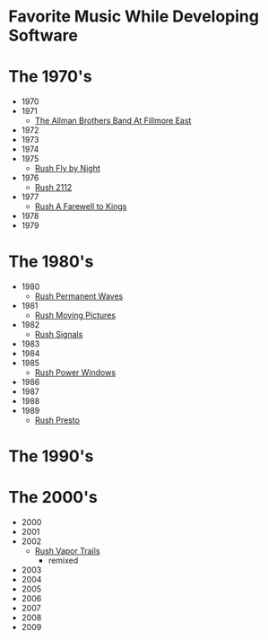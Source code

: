 # Favorite Music While Developing Software #

# The 1970's #
* 1970
* 1971
    * [The Allman Brothers Band At Fillmore East](https://en.wikipedia.org/wiki/At_Fillmore_East)
* 1972
* 1973
* 1974
* 1975
    * [Rush Fly by Night](https://en.wikipedia.org/wiki/Fly_by_Night_(album))
* 1976
    * [Rush 2112](https://en.wikipedia.org/wiki/2112_(album))
* 1977
    * [Rush A Farewell to Kings](https://en.wikipedia.org/wiki/A_Farewell_to_Kings)
* 1978
* 1979

# The 1980's #
* 1980
    * [Rush Permanent Waves](https://en.wikipedia.org/wiki/Permanent_Waves)
* 1981
    * [Rush Moving Pictures](https://en.wikipedia.org/wiki/Moving_Pictures_(Rush_album))
* 1982
    * [Rush Signals](https://en.wikipedia.org/wiki/Signals_(Rush_album))
* 1983
* 1984
* 1985
    * [Rush Power Windows](https://en.wikipedia.org/wiki/Power_Windows_(album))
* 1986
* 1987
* 1988
* 1989
    * [Rush Presto](https://en.wikipedia.org/wiki/Presto_(album))
# The 1990's #
# The 2000's #
* 2000
* 2001
* 2002
    * [Rush Vapor Trails](https://en.wikipedia.org/wiki/Vapor_Trails)
        * remixed
* 2003
* 2004
* 2005
* 2006
* 2007
* 2008
* 2009
